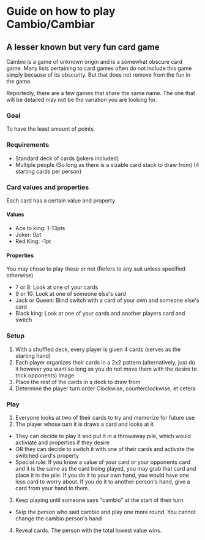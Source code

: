 # Guide on how to play Cambio/Cambiar
## A lesser known but very fun card game
Cambio is a game of unknown origin and is a somewhat obscure card game. Many lists pertaining to card games often do not include this game simply because of its obscurity. But that does not remove from the fun in the game.

Reportedly, there are a few games that share the same name. The one that will be detailed may not be the variation you are looking for.  

### Goal
To have the least amount of points  

### Requirements
- Standard deck of cards (jokers included)
- Multiple people (So long as there is a sizable card stack to draw from) (4 starting cards per person)

### Card values and properties  
Each card has a certain value and property  

#### Values
- Ace to king: 1-13pts
- Joker: 0pt
- Red King: -1pt

#### Properties
You may chose to play these or not
(Refers to any suit unless specified otherwise)
- 7 or 8: Look at one of your cards
- 9 or 10: Look at one of someone else's card
- Jack or Queen: Blind switch with a card of your own and someone else's card
- Black king: Look at one of your cards and another players card and switch

### Setup
1. With a shuffled deck, every player is given 4 cards (serves as the starting hand)
2. Each player organizes their cards in a 2x2 pattern (alternatively, just do it however you want so long as you do not move them with the desire to trick opponents)
   Image
3. Place the rest of the cards in a deck to draw from
4. Determine the player turn order
   Clockwise, counterclockwise, et cetera

### Play
1. Everyone looks at two of their cards to try and memorize for future use
2. The player whose turn it is draws a card and looks at it
- They can decide to play it and put it in a  throwaway pile, which would activiate and properties if they desire
- OR they can decide to switch it with one of their cards and activate the switched card's property
- Special rule: If you know a value of your card or your opponents card and it is the same as the card being played, you may grab that card and place it in the pile. If you do it to your own hand, you would have one less card to worry about. If you do it to another person's hand, give a card from your hand to them.
3. Keep playing until someone says "cambio" at the start of their turn
- Skip the person who said cambio and play one more round. You cannot change the cambio person's hand
4. Reveal cards. The person with the total lowest value wins.
